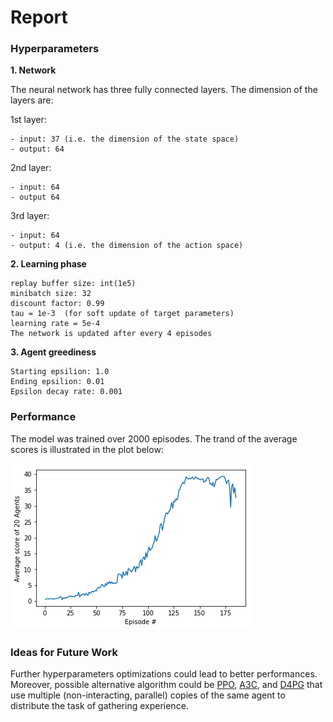 # Report


### Hyperparameters

**1. Network**

The neural network has three fully connected layers. The dimension of the layers are:

  1st layer:
  
    - input: 37 (i.e. the dimension of the state space) 
    - output: 64
  
  2nd layer:
  
    - input: 64 
    - output 64
  
  3rd layer: 
  
    - input: 64 
    - output: 4 (i.e. the dimension of the action space)

**2. Learning phase** 

    replay buffer size: int(1e5) 
    minibatch size: 32       
    discount factor: 0.99      
    tau = 1e-3  (for soft update of target parameters)
    learning rate = 5e-4               
    The network is updated after every 4 episodes

**3. Agent greediness**

    Starting epsilion: 1.0
    Ending epsilion: 0.01
    Epsilon decay rate: 0.001

### Performance

The model was trained over 2000 episodes. The trand of the average scores is illustrated in the plot below:

![alt text](images/avg_scores.png)

### Ideas for Future Work

Further hyperparameters optimizations could lead to better performances. Moreover, possible alternative algorithm could be 
[PPO](https://arxiv.org/abs/1707.06347), [A3C](https://arxiv.org/abs/1602.01783), and [D4PG](https://arxiv.org/abs/1804.08617) 
that use multiple (non-interacting, parallel) copies of the same agent to distribute the task of gathering experience.
